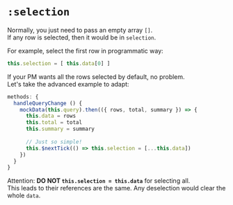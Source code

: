 # `:selection`

Normally, you just need to pass an empty array `[]`.  
If any row is selected, then it would be in `selection`.

For example, select the first row in programmatic way:

```js
this.selection = [ this.data[0] ]
```

If your PM wants all the rows selected by default, no problem.  
Let's take the advanced example to adapt:

```js
methods: {
  handleQueryChange () {
    mockData(this.query).then(({ rows, total, summary }) => {
      this.data = rows
      this.total = total
      this.summary = summary
        
      // Just so simple!
      this.$nextTick(() => this.selection = [...this.data])
    })
  }
}
```

Attention: **DO NOT `this.selection = this.data`** for selecting all.  
This leads to their references are the same. Any deselection would clear the whole `data`.
